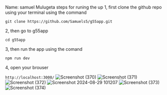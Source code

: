 Name: samuel Mulugeta
 steps for runing the up
1, first clone the github repo using
your terminal using the command

`git clone https://github.com/Samuels5/g55app.git`

2, then go to  g55app

`cd g55app`

3, then run the app using the comand

`npm run dev`

4, open your brouser

`http://localhost:3000/`
![Screenshot (370)](https://github.com/user-attachments/assets/46e0db66-2a54-4429-b1c6-e3c1793b25fe)
![Screenshot (371)](https://github.com/user-attachments/assets/e8158d45-2e23-4d73-a036-1306ea0aebc2)
![Screenshot (372)](https://github.com/user-attachments/assets/a71133e9-de5f-458f-b364-64b8b979ce61)
![Screenshot 2024-08-29 101207](https://github.com/user-attachments/assets/247cc2ba-dbc1-4d76-a088-77363f9ada94)
![Screenshot (373)](https://github.com/user-attachments/assets/e90b3207-4e2c-43f4-811c-7f01851f1e5a)
![Screenshot (374)](https://github.com/user-attachments/assets/70d8a08b-7b25-4d00-a975-7be9f0caa4f1)


